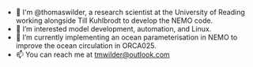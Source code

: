 - 👋 I'm @thomaswilder, a research scientist at the University of Reading working alongside Till Kuhlbrodt to develop the NEMO code.
- 👀 I’m interested model development, automation, and Linux.
- 🌱 I’m currently implementing an ocean parameterisation in NEMO to improve the ocean circulation in ORCA025.
- 📫 You can reach me at tmwilder@outlook.com

<!---
tomwilder/tomwilder is a ✨ special ✨ repository because its `README.md` (this file) appears on your GitHub profile.
You can click the Preview link to take a look at your changes.
--->
